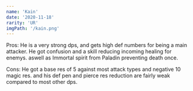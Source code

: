 ```yaml
---
name: 'Kain'
date: '2020-11-18'
rarity: 'UR'
imgPath: '/kain.png'
---
```


Pros: He is a very strong dps, and gets high def numbers for being a main attacker. He got confusion and a skill reducing incoming healing for enemys. aswell as Immortal spirit from Paladin preventing death once. 

Cons: He got a base res of 5 against most attack types and negative 10 magic res. and his def pen and pierce res reduction are fairly weak compared to most other dps.
